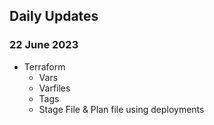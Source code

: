 Daily Updates
------------------

### 22 June 2023
* Terraform
  * Vars
  * Varfiles
  * Tags
  * Stage File & Plan file using deployments


